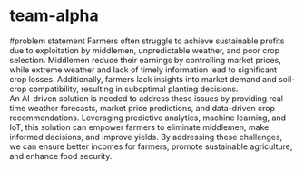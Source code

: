# team-alpha
#problem statement
  Farmers often struggle to achieve sustainable profits due to exploitation by middlemen, unpredictable weather, and poor crop selection. Middlemen reduce their earnings by controlling market prices, while extreme weather and lack of timely information lead to significant crop losses. Additionally, farmers lack insights into market demand and soil-crop compatibility, resulting in suboptimal planting decisions.  
  An AI-driven solution is needed to address these issues by providing real-time weather forecasts, market price predictions, and data-driven crop recommendations. Leveraging predictive analytics, machine learning, and IoT, this solution can empower farmers to eliminate middlemen, make informed decisions, and improve yields. By addressing these challenges, we can ensure better incomes for farmers, promote sustainable agriculture, and enhance food security.
